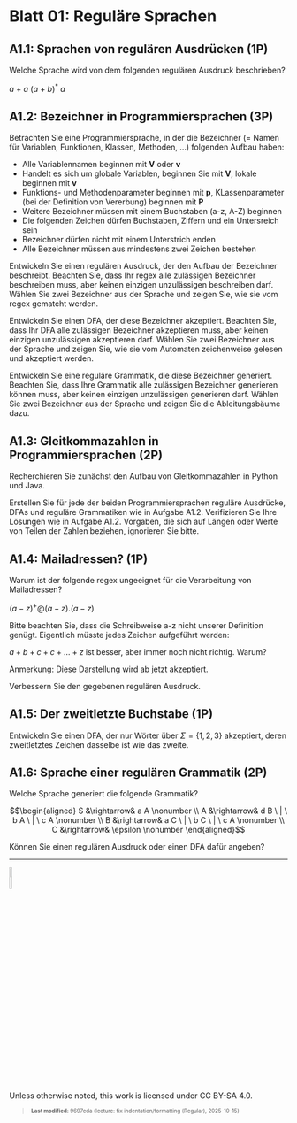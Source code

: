 # Blatt 01: Reguläre Sprachen

## A1.1: Sprachen von regulären Ausdrücken (1P)

Welche Sprache wird von dem folgenden regulären Ausdruck beschrieben?

$`a\ +\ a\ (a\ +\ b)^*\ a`$

## A1.2: Bezeichner in Programmiersprachen (3P)

Betrachten Sie eine Programmiersprache, in der die Bezeichner (= Namen
für Variablen, Funktionen, Klassen, Methoden, …) folgenden Aufbau haben:

- Alle Variablennamen beginnen mit **V** oder **v**
- Handelt es sich um globale Variablen, beginnen Sie mit **V**, lokale
  beginnen mit **v**
- Funktions- und Methodenparameter beginnen mit **p**, KLassenparameter
  (bei der Definition von Vererbung) beginnen mit **P**
- Weitere Bezeichner müssen mit einem Buchstaben (a-z, A-Z) beginnen
- Die folgenden Zeichen dürfen Buchstaben, Ziffern und ein Untersreich
  sein
- Bezeichner dürfen nicht mit einem Unterstrich enden
- Alle Bezeichner müssen aus mindestens zwei Zeichen bestehen

Entwickeln Sie einen regulären Ausdruck, der den Aufbau der Bezeichner
beschreibt. Beachten Sie, dass Ihr regex alle zulässigen Bezeichner
beschreiben muss, aber keinen einzigen unzulässigen beschreiben darf.
Wählen Sie zwei Bezeichner aus der Sprache und zeigen Sie, wie sie vom
regex gematcht werden.

Entwickeln Sie einen DFA, der diese Bezeichner akzeptiert. Beachten Sie,
dass Ihr DFA alle zulässigen Bezeichner akzeptieren muss, aber keinen
einzigen unzulässigen akzeptieren darf. Wählen Sie zwei Bezeichner aus
der Sprache und zeigen Sie, wie sie vom Automaten zeichenweise gelesen
und akzeptiert werden.

Entwickeln Sie eine reguläre Grammatik, die diese Bezeichner generiert.
Beachten Sie, dass Ihre Grammatik alle zulässigen Bezeichner generieren
können muss, aber keinen einzigen unzulässigen generieren darf. Wählen
Sie zwei Bezeichner aus der Sprache und zeigen Sie die Ableitungsbäume
dazu.

## A1.3: Gleitkommazahlen in Programmiersprachen (2P)

Recherchieren Sie zunächst den Aufbau von Gleitkommazahlen in Python und
Java.

Erstellen Sie für jede der beiden Programmiersprachen reguläre
Ausdrücke, DFAs und reguläre Grammatiken wie in Aufgabe A1.2.
Verifizieren Sie Ihre Lösungen wie in Aufgabe A1.2. Vorgaben, die sich
auf Längen oder Werte von Teilen der Zahlen beziehen, ignorieren Sie
bitte.

## A1.4: Mailadressen? (1P)

Warum ist der folgende regex ungeeignet für die Verarbeitung von
Mailadressen?

$`(a-z)^+@(a-z).(a-z)`$

Bitte beachten Sie, dass die Schreibweise a-z nicht unserer Definition
genügt. Eigentlich müsste jedes Zeichen aufgeführt werden:

$`a + b + c + c + \ldots + z`$ ist besser, aber immer noch nicht
richtig. Warum?

Anmerkung: Diese Darstellung wird ab jetzt akzeptiert.

Verbessern Sie den gegebenen regulären Ausdruck.

## A1.5: Der zweitletzte Buchstabe (1P)

Entwickeln Sie einen DFA, der nur Wörter über
$`\Sigma = \lbrace 1,2,3 \rbrace`$ akzeptiert, deren zweitletztes
Zeichen dasselbe ist wie das zweite.

## A1.6: Sprache einer regulären Grammatik (2P)

Welche Sprache generiert die folgende Grammatik?

``` math
\begin{aligned}
S &\rightarrow& a A                      \nonumber \\
A &\rightarrow& d B \ | \ b A \ | \ c A  \nonumber \\
B &\rightarrow& a C \ | \ b C \ | \ c A  \nonumber \\
C &\rightarrow& \epsilon                 \nonumber
\end{aligned}
```

Können Sie einen regulären Ausdruck oder einen DFA dafür angeben?

------------------------------------------------------------------------

<img src="https://licensebuttons.net/l/by-sa/4.0/88x31.png" width="10%">

Unless otherwise noted, this work is licensed under CC BY-SA 4.0.

<blockquote><p><sup><sub><strong>Last modified:</strong> 9697eda (lecture: fix indentation/formatting (Regular), 2025-10-15)<br></sub></sup></p></blockquote>